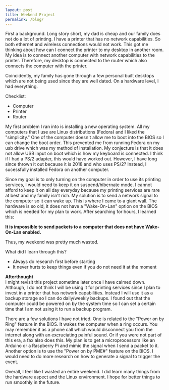 ```yaml
---
layout: post 
title: Weekend Project 
permalink: /blog/
---
```


First a background. Long story short, my dad is cheap and our family does not do a lot of printing. I have a printer that has no network capabilities. 
So both ethernet and wireless connections would not work. This got me thinking about how can I connect the printer to my desktop in another room. 
My idea is to connect another computer with network capabilities to the printer. Therefore, my desktop is connected to the router which also connects
the computer with the printer. 

Coincidently, my family has gone through a few personal built desktops which are not being used since they are well dated. On a hardware level, I had everything.

Checklist:
<ul>
    <li>Computer</li>
    <li>Printer</li>
    <li>Router</li>
</ul>

My first problem I ran into is installing a new operating system. All my computers that I use are Linux distributions (Fedora) and I liked the "simplicity."
One of the computer doesn't allow me to boot into the BIOS so I can change the boot order. This prevented me from running Fedora on my usb drive which was my
method of installation. My conjecture is that it does not allow USB input on boot which is how my keyboard is connected. I think if I had a PS/2 adapter, this
would have worked out. However, I have long since thrown it out because it is 2018 and who uses PS/2? Instead, I sucessfully installed Fedora on another computer.  

Since my goal is to only turning on the computer in order to use its printing services, I would need to keep it on suspend/hibernate mode. I cannot afford to
keep it on all day everyday because my printing services are rare at best and my family isn't rich. My solution is to send a network signal to the computer so it 
can wake up. This is where I came to a giant wall. The hardware is so old, it does not have a "Wake-On-Lan" option on the BIOS which is needed for my plan to work.
After searching for hours, I learned this:

<b>It is impossible to send packets to a computer that does not have Wake-On-Lan enabled.</b>

Thus, my weekend was pretty much wasted. 

What did I learn through this? 
<ul>
    <li>Always do research first before starting</li>
    <li>It never hurts to keep things even if you do not need it at the moment</li>
</ul>

<b>Afterthought</b>
<br>
I might revisit this project sometime later once I have calmed down. Although, I do not think I will be using it for printing services since I plan to invest in 
a printer that has network capabilities. Instead I will use it as a backup storage so I can do daily/weekly backups. I found out that the computer could be 
powered on by the system time so I can set a certain time that I am not using it to run a backup program. 

There are a few solutions I have not tried. One is related to the "Power on by Ring" feature in the BIOS. It wakes the computer when a ring occurs. You may remember
it as a phone call which would disconnect you from the internet along with an excruciating painful sound. Or if you were not part of this era, a fax also does this.
My plan is to get a microprocessors like an Arduino or a Raspberry Pi and mimic the signal when I send a packet to it. Another option is to use the "Power on by PME#"
feature on the BIOS. I would need to do more research on how to generate a signal to trigger the event.

Overall, I feel like I wasted an entire weekend. I did learn many things from the hardware aspect and the Linux environment. I hope for better things to run smoothly
in the future.
